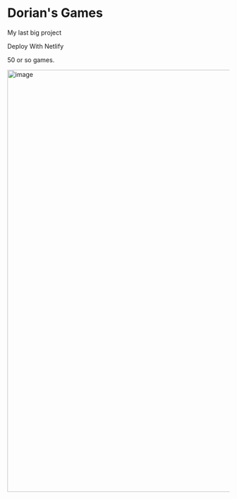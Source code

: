 # Dorian's Games

My last big project

Deploy With Netlify

50 or so games.

<img width="957" alt="image" src="https://github.com/Tacogamerman/Dorians-Games/assets/119009502/98c9a3e3-2c4c-49df-83a4-e802343a51e1">
